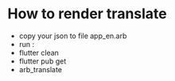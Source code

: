 # How to render translate
- copy your json to file app_en.arb
- run :
- flutter clean
- flutter pub get
-  arb_translate

